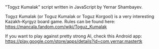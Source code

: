 "Togyz Kumalak" script written in JavaScript by Yernar Shambayev.

Togyz Kumalak (or Toguz Kumalak or Toguz Korgool) is a very interesting 
Kazakh-Kyrgyz board game.
Rules can be found here: https://mancala.fandom.com/wiki/Toguz_Kumalak

If you want to play against pretty strong AI, check this Android app:
https://play.google.com/store/apps/details?id=com.yernar.mastertk

